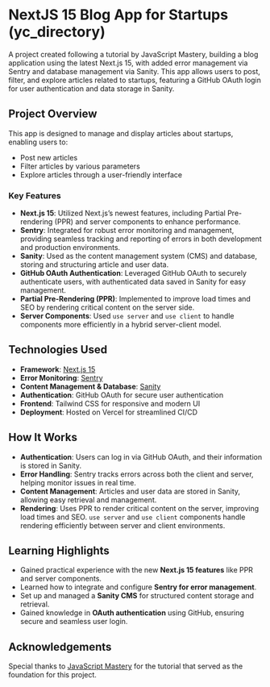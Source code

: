 
# NextJS 15 Blog App for Startups (yc_directory)

A project created following a tutorial by JavaScript Mastery, building a blog application using the latest Next.js 15, with added error management via Sentry and database management via Sanity. This app allows users to post, filter, and explore articles related to startups, featuring a GitHub OAuth login for user authentication and data storage in Sanity.

## Project Overview

This app is designed to manage and display articles about startups, enabling users to:
- Post new articles
- Filter articles by various parameters
- Explore articles through a user-friendly interface

### Key Features

- **Next.js 15**: Utilized Next.js’s newest features, including Partial Pre-rendering (PPR) and server components to enhance performance.
- **Sentry**: Integrated for robust error monitoring and management, providing seamless tracking and reporting of errors in both development and production environments.
- **Sanity**: Used as the content management system (CMS) and database, storing and structuring article and user data.
- **GitHub OAuth Authentication**: Leveraged GitHub OAuth to securely authenticate users, with authenticated data saved in Sanity for easy management.
- **Partial Pre-Rendering (PPR)**: Implemented to improve load times and SEO by rendering critical content on the server side.
- **Server Components**: Used `use server` and `use client` to handle components more efficiently in a hybrid server-client model.

## Technologies Used

- **Framework**: [Next.js 15](https://nextjs.org/)
- **Error Monitoring**: [Sentry](https://sentry.io/)
- **Content Management & Database**: [Sanity](https://www.sanity.io/)
- **Authentication**: GitHub OAuth for secure user authentication
- **Frontend**: Tailwind CSS for responsive and modern UI
- **Deployment**: Hosted on Vercel for streamlined CI/CD

## How It Works

- **Authentication**: Users can log in via GitHub OAuth, and their information is stored in Sanity.
- **Error Handling**: Sentry tracks errors across both the client and server, helping monitor issues in real time.
- **Content Management**: Articles and user data are stored in Sanity, allowing easy retrieval and management.
- **Rendering**: Uses PPR to render critical content on the server, improving load times and SEO. `use server` and `use client` components handle rendering efficiently between server and client environments.

## Learning Highlights

- Gained practical experience with the new **Next.js 15 features** like PPR and server components.
- Learned how to integrate and configure **Sentry for error management**.
- Set up and managed a **Sanity CMS** for structured content storage and retrieval.
- Gained knowledge in **OAuth authentication** using GitHub, ensuring secure and seamless user login.

## Acknowledgements

Special thanks to [JavaScript Mastery](https://www.youtube.com/c/javascriptmastery) for the tutorial that served as the foundation for this project.

